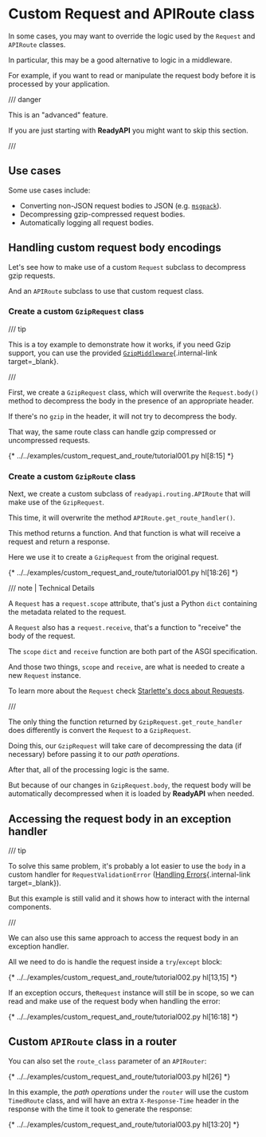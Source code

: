 # Custom Request and APIRoute class

In some cases, you may want to override the logic used by the `Request` and `APIRoute` classes.

In particular, this may be a good alternative to logic in a middleware.

For example, if you want to read or manipulate the request body before it is processed by your application.

/// danger

This is an "advanced" feature.

If you are just starting with **ReadyAPI** you might want to skip this section.

///

## Use cases

Some use cases include:

* Converting non-JSON request bodies to JSON (e.g. <a href="https://msgpack.org/index.html" class="external-link" target="_blank">`msgpack`</a>).
* Decompressing gzip-compressed request bodies.
* Automatically logging all request bodies.

## Handling custom request body encodings

Let's see how to make use of a custom `Request` subclass to decompress gzip requests.

And an `APIRoute` subclass to use that custom request class.

### Create a custom `GzipRequest` class

/// tip

This is a toy example to demonstrate how it works, if you need Gzip support, you can use the provided [`GzipMiddleware`](../advanced/middleware.md#gzipmiddleware){.internal-link target=_blank}.

///

First, we create a `GzipRequest` class, which will overwrite the `Request.body()` method to decompress the body in the presence of an appropriate header.

If there's no `gzip` in the header, it will not try to decompress the body.

That way, the same route class can handle gzip compressed or uncompressed requests.

{* ../../examples/custom_request_and_route/tutorial001.py hl[8:15] *}

### Create a custom `GzipRoute` class

Next, we create a custom subclass of `readyapi.routing.APIRoute` that will make use of the `GzipRequest`.

This time, it will overwrite the method `APIRoute.get_route_handler()`.

This method returns a function. And that function is what will receive a request and return a response.

Here we use it to create a `GzipRequest` from the original request.

{* ../../examples/custom_request_and_route/tutorial001.py hl[18:26] *}

/// note | Technical Details

A `Request` has a `request.scope` attribute, that's just a Python `dict` containing the metadata related to the request.

A `Request` also has a `request.receive`, that's a function to "receive" the body of the request.

The `scope` `dict` and `receive` function are both part of the ASGI specification.

And those two things, `scope` and `receive`, are what is needed to create a new `Request` instance.

To learn more about the `Request` check <a href="https://www.starlette.io/requests/" class="external-link" target="_blank">Starlette's docs about Requests</a>.

///

The only thing the function returned by `GzipRequest.get_route_handler` does differently is convert the `Request` to a `GzipRequest`.

Doing this, our `GzipRequest` will take care of decompressing the data (if necessary) before passing it to our *path operations*.

After that, all of the processing logic is the same.

But because of our changes in `GzipRequest.body`, the request body will be automatically decompressed when it is loaded by **ReadyAPI** when needed.

## Accessing the request body in an exception handler

/// tip

To solve this same problem, it's probably a lot easier to use the `body` in a custom handler for `RequestValidationError` ([Handling Errors](../tutorial/handling-errors.md#use-the-requestvalidationerror-body){.internal-link target=_blank}).

But this example is still valid and it shows how to interact with the internal components.

///

We can also use this same approach to access the request body in an exception handler.

All we need to do is handle the request inside a `try`/`except` block:

{* ../../examples/custom_request_and_route/tutorial002.py hl[13,15] *}

If an exception occurs, the`Request` instance will still be in scope, so we can read and make use of the request body when handling the error:

{* ../../examples/custom_request_and_route/tutorial002.py hl[16:18] *}

## Custom `APIRoute` class in a router

You can also set the `route_class` parameter of an `APIRouter`:

{* ../../examples/custom_request_and_route/tutorial003.py hl[26] *}

In this example, the *path operations* under the `router` will use the custom `TimedRoute` class, and will have an extra `X-Response-Time` header in the response with the time it took to generate the response:

{* ../../examples/custom_request_and_route/tutorial003.py hl[13:20] *}
